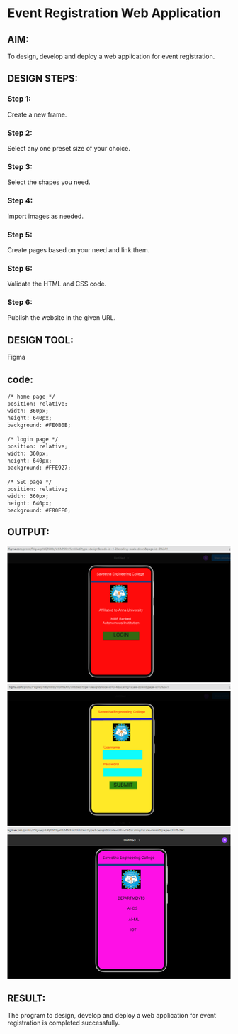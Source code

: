 # Event Registration Web Application

## AIM:
To design, develop and deploy a web application for event registration.

## DESIGN STEPS:

### Step 1:
Create a new frame.

### Step 2:
Select any one preset size of your choice.

### Step 3:
Select the shapes you need.

### Step 4:
Import images as needed.

### Step 5:
Create pages based on your need and link them.

### Step 6:

Validate the HTML and CSS code.

### Step 6:

Publish the website in the given URL.

## DESIGN TOOL:
Figma

## code:
```
/* home page */
position: relative;
width: 360px;
height: 640px;
background: #FE0B0B;

/* login page */
position: relative;
width: 360px;
height: 640px;
background: #FFE927;

/* SEC page */
position: relative;
width: 360px;
height: 640px;
background: #F80EE0;
```
## OUTPUT:
![Output](./f1.PNG)
![Output](./f2.PNG)
![Output](./f3.PNG)

## RESULT:
The program to design, develop and deploy a web application for event registration is completed successfully.
